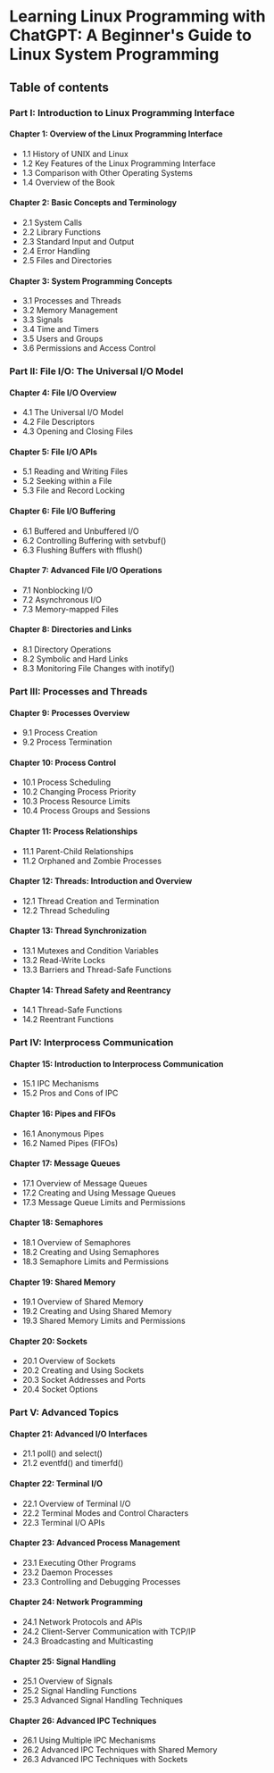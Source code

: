 # Learning Linux Programming with ChatGPT: A Beginner's Guide to Linux System Programming

## Table of contents

### Part I: Introduction to Linux Programming Interface

####   Chapter 1: Overview of the Linux Programming Interface
* 1.1 History of UNIX and Linux
* 1.2 Key Features of the Linux Programming Interface
* 1.3 Comparison with Other Operating Systems
* 1.4 Overview of the Book
####  Chapter 2: Basic Concepts and Terminology
* 2.1 System Calls
* 2.2 Library Functions
* 2.3 Standard Input and Output
* 2.4 Error Handling
* 2.5 Files and Directories
####  Chapter 3: System Programming Concepts
* 3.1 Processes and Threads
* 3.2 Memory Management
*  3.3 Signals
* 3.4 Time and Timers
* 3.5 Users and Groups
* 3.6 Permissions and Access Control

### Part II: File I/O: The Universal I/O Model

####  Chapter 4: File I/O Overview
* 4.1 The Universal I/O Model
* 4.2 File Descriptors
* 4.3 Opening and Closing Files
####  Chapter 5: File I/O APIs
* 5.1 Reading and Writing Files
* 5.2 Seeking within a File
* 5.3 File and Record Locking
####  Chapter 6: File I/O Buffering
* 6.1 Buffered and Unbuffered I/O
* 6.2 Controlling Buffering with setvbuf()
* 6.3 Flushing Buffers with fflush()
####  Chapter 7: Advanced File I/O Operations
* 7.1 Nonblocking I/O
* 7.2 Asynchronous I/O
* 7.3 Memory-mapped Files
####  Chapter 8: Directories and Links
* 8.1 Directory Operations
* 8.2 Symbolic and Hard Links
* 8.3 Monitoring File Changes with inotify()

### Part III: Processes and Threads

####  Chapter 9: Processes Overview
* 9.1 Process Creation
* 9.2 Process Termination
####  Chapter 10: Process Control
* 10.1 Process Scheduling
* 10.2 Changing Process Priority
* 10.3 Process Resource Limits
* 10.4 Process Groups and Sessions
####  Chapter 11: Process Relationships
* 11.1 Parent-Child Relationships
* 11.2 Orphaned and Zombie Processes
####  Chapter 12: Threads: Introduction and Overview
* 12.1 Thread Creation and Termination
* 12.2 Thread Scheduling
####  Chapter 13: Thread Synchronization
* 13.1 Mutexes and Condition Variables
* 13.2 Read-Write Locks
* 13.3 Barriers and Thread-Safe Functions
####  Chapter 14: Thread Safety and Reentrancy
* 14.1 Thread-Safe Functions
* 14.2 Reentrant Functions

###  Part IV: Interprocess Communication

####  Chapter 15: Introduction to Interprocess Communication
* 15.1 IPC Mechanisms
* 15.2 Pros and Cons of IPC
####  Chapter 16: Pipes and FIFOs
* 16.1 Anonymous Pipes
* 16.2 Named Pipes (FIFOs)
####  Chapter 17: Message Queues
* 17.1 Overview of Message Queues
* 17.2 Creating and Using Message Queues
* 17.3 Message Queue Limits and Permissions
####  Chapter 18: Semaphores
* 18.1 Overview of Semaphores
* 18.2 Creating and Using Semaphores
* 18.3 Semaphore Limits and Permissions
####  Chapter 19: Shared Memory
* 19.1 Overview of Shared Memory
* 19.2 Creating and Using Shared Memory
* 19.3 Shared Memory Limits and Permissions
####  Chapter 20: Sockets
* 20.1 Overview of Sockets
* 20.2 Creating and Using Sockets
* 20.3 Socket Addresses and Ports
* 20.4 Socket Options

### Part V: Advanced Topics

####  Chapter 21: Advanced I/O Interfaces
* 21.1 poll() and select()
* 21.2 eventfd() and timerfd()
####  Chapter 22: Terminal I/O
* 22.1 Overview of Terminal I/O
* 22.2 Terminal Modes and Control Characters
* 22.3 Terminal I/O APIs
####  Chapter 23: Advanced Process Management
* 23.1 Executing Other Programs
* 23.2 Daemon Processes
* 23.3 Controlling and Debugging Processes
####  Chapter 24: Network Programming
* 24.1 Network Protocols and APIs
* 24.2 Client-Server Communication with TCP/IP
* 24.3 Broadcasting and Multicasting
####  Chapter 25: Signal Handling
* 25.1 Overview of Signals
* 25.2 Signal Handling Functions
* 25.3 Advanced Signal Handling Techniques
####  Chapter 26: Advanced IPC Techniques
* 26.1 Using Multiple IPC Mechanisms
* 26.2 Advanced IPC Techniques with Shared Memory
* 26.3 Advanced IPC Techniques with Sockets
